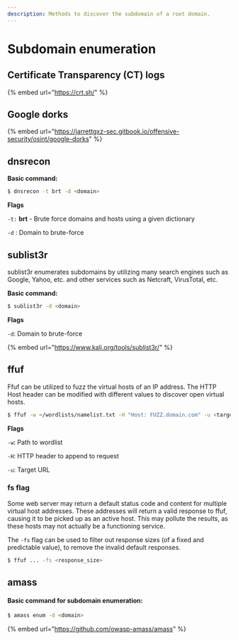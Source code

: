 ```yaml
---
description: Methods to discover the subdomain of a root domain.
---
```


# Subdomain enumeration

## Certificate Transparency (CT) logs

{% embed url="https://crt.sh/" %}

## Google dorks

{% embed url="https://jarrettgxz-sec.gitbook.io/offensive-security/osint/google-dorks" %}

## dnsrecon

**Basic command:**

```bash
$ dnsrecon -t brt -d <domain>
```

**Flags**

&#x20;`-t:` **brt** - Brute force domains and hosts using a given dictionary

`-d` : Domain to brute-force

&#x20;

## sublist3r

sublist3r enumerates subdomains by utilizing many search engines such as Google, Yahoo, etc. and other services such as Netcraft, VirusTotal, etc.

**Basic command:**

```bash
$ sublist3r -d <domain>
```

**Flags**

`-d`: Domain to brute-force&#x20;

{% embed url="https://www.kali.org/tools/sublist3r/" %}

## ffuf

Ffuf can be utilized to fuzz the virtual hosts of an IP address. The HTTP Host header can be modified with different values to discover open virtual hosts.&#x20;

```bash
$ ffuf -w ~/wordlists/namelist.txt -H "Host: FUZZ.domain.com" -u <target_url>
```

**Flags**

`-w`:  Path to wordlist

`-H`: HTTP header to append to request

`-u`: Target URL

### fs flag

Some web server may return a default status code and content for multiple virtual host addresses. These addresses will return a valid response to ffuf, causing it to be picked up as an active host. This may pollute the results, as these hosts may not actually be a functioning service.

The `-fs` flag can be used to filter out response sizes (of a fixed and predictable value), to remove the invalid default responses.

```bash
$ ffuf ... -fs <response_size>
```

## amass

#### Basic command for subdomain enumeration:

```bash
$ amass enum -d <domain>
```

{% embed url="https://github.com/owasp-amass/amass" %}
